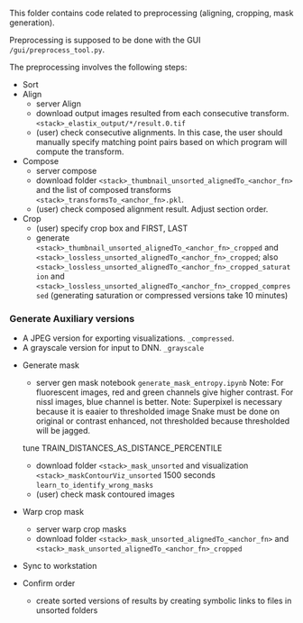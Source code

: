 This folder contains code related to preprocessing (aligning, cropping, mask generation).

Preprocessing is supposed to be done with the GUI `/gui/preprocess_tool.py`.

The preprocessing involves the following steps:
- Sort
- Align
  - server Align
  - download output images resulted from each consecutive transform. `<stack>_elastix_output/*/result.0.tif`
  - (user) check consecutive alignments. In this case, the user should manually specify matching point pairs based on which program will compute the transform.
- Compose
  - server compose
  - download folder `<stack>_thumbnail_unsorted_alignedTo_<anchor_fn>` and the list of composed transforms `<stack>_transformsTo_<anchor_fn>.pkl`.
  - (user) check composed alignment result. Adjust section order.
- Crop
  - (user) specify crop box and FIRST, LAST
  - generate `<stack>_thumbnail_unsorted_alignedTo_<anchor_fn>_cropped` and `<stack>_lossless_unsorted_alignedTo_<anchor_fn>_cropped`; also `<stack>_lossless_unsorted_alignedTo_<anchor_fn>_cropped_saturation` and `<stack>_lossless_unsorted_alignedTo_<anchor_fn>_cropped_compressed`
  (generating saturation or compressed versions take 10 minutes)

### Generate Auxiliary versions ###

* A JPEG version for exporting visualizations. `_compressed`.
* A grayscale version for input to DNN. `_grayscale`


- Generate mask
  - server gen mask
  notebook `generate_mask_entropy.ipynb`
Note: For fluorescent images, red and green channels give higher contrast. For nissl images, blue channel is better.
Note: Superpixel is necessary because it is eaaier to thresholded image
Snake must be done on original or contrast enhanced, not thresholded because thresholded will be jagged.

  tune TRAIN_DISTANCES_AS_DISTANCE_PERCENTILE
  - download folder `<stack>_mask_unsorted` and visualization `<stack>_maskContourViz_unsorted`
  1500 seconds
  `learn_to_identify_wrong_masks`
  - (user) check mask contoured images

- Warp crop mask
  - server warp crop masks
  - download folder `<stack>_mask_unsorted_alignedTo_<anchor_fn>` and ``<stack>_mask_unsorted_alignedTo_<anchor_fn>_cropped``

- Sync to workstation

- Confirm order
  - create sorted versions of results by creating symbolic links to files in unsorted folders
